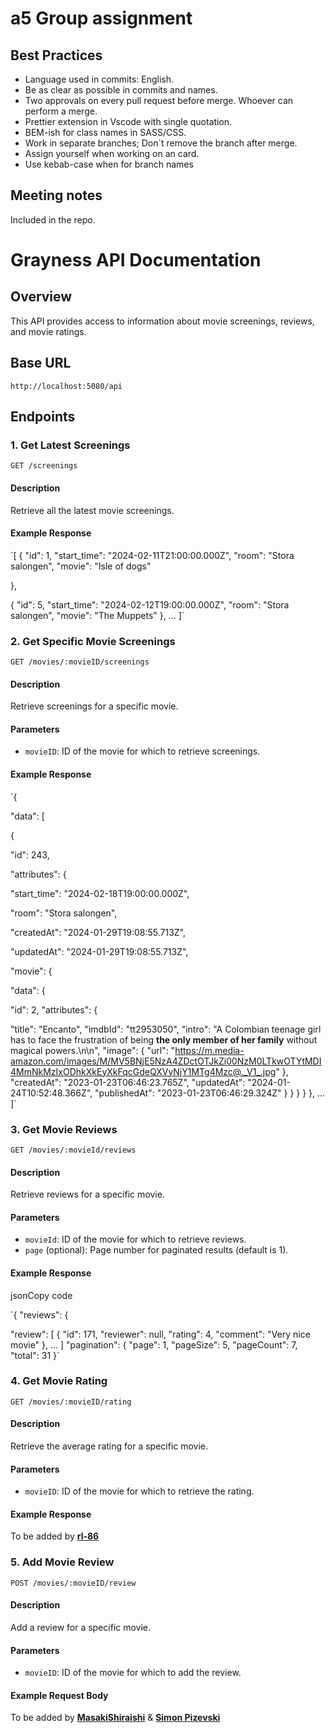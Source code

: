# a5 Group assignment

## Best Practices

- Language used in commits: English.
- Be as clear as possible in commits and names.
- Two approvals on every pull request before merge. Whoever can perform a merge.
- Prettier extension in Vscode with single quotation.
- BEM-ish for class names in SASS/CSS.
- Work in separate branches; Don´t remove the branch after merge.
- Assign yourself when working on an card.
- Use kebab-case when for branch names

## Meeting notes

Included in the repo.

# Grayness API Documentation

## Overview

This API provides access to information about movie screenings, reviews, and movie ratings.

## Base URL

`http://localhost:5080/api`

## Endpoints

### 1. Get Latest Screenings

`GET /screenings`

#### Description

Retrieve all the latest movie screenings.

#### Example Response

`[
{
"id": 1,
"start_time": "2024-02-11T21:00:00.000Z",
"room": "Stora salongen",
"movie": "Isle of dogs"

},

{
"id": 5,
"start_time": "2024-02-12T19:00:00.000Z",
"room": "Stora salongen",
"movie": "The Muppets"
},
...
]`

### 2. Get Specific Movie Screenings

`GET /movies/:movieID/screenings`

#### Description

Retrieve screenings for a specific movie.

#### Parameters

- `movieID`: ID of the movie for which to retrieve screenings.

#### Example Response

`{

"data": [

{

"id": 243,

"attributes": {

"start_time": "2024-02-18T19:00:00.000Z",

"room": "Stora salongen",

"createdAt": "2024-01-29T19:08:55.713Z",

"updatedAt": "2024-01-29T19:08:55.713Z",

"movie": {

"data": {

"id": 2,
"attributes": {

"title": "Encanto",
"imdbId": "tt2953050",
"intro": "A Colombian teenage girl has to face the frustration of being **the only member of her family** without magical powers.\n\n",
"image": {
"url": "https://m.media-amazon.com/images/M/MV5BNjE5NzA4ZDctOTJkZi00NzM0LTkwOTYtMDI4MmNkMzIxODhkXkEyXkFqcGdeQXVyNjY1MTg4Mzc@._V1_.jpg"
},
"createdAt": "2023-01-23T06:46:23.765Z",
"updatedAt": "2024-01-24T10:52:48.366Z",
"publishedAt": "2023-01-23T06:46:29.324Z"
}
}
}
}
},
...
]`

### 3. Get Movie Reviews

`GET /movies/:movieId/reviews`

#### Description

Retrieve reviews for a specific movie.

#### Parameters

- `movieId`: ID of the movie for which to retrieve reviews.
- `page` (optional): Page number for paginated results (default is 1).

#### Example Response

jsonCopy code

`{
"reviews": {

"review": [
{
"id": 171,
"reviewer": null,
"rating": 4,
"comment": "Very nice movie"
},
...
]
"pagination": {
"page": 1,
"pageSize": 5,
"pageCount": 7,
"total": 31
}`

### 4. Get Movie Rating

`GET /movies/:movieID/rating`

#### Description

Retrieve the average rating for a specific movie.

#### Parameters

- `movieID`: ID of the movie for which to retrieve the rating.

#### Example Response

To be added by [**rl-86**](https://github.com/rl-86)

### 5. Add Movie Review

`POST /movies/:movieID/review`

#### Description

Add a review for a specific movie.

#### Parameters

- `movieID`: ID of the movie for which to add the review.

#### Example Request Body

To be added by [**MasakiShiraishi**](https://github.com/MasakiShiraishi) & [**Simon Pizevski**](https://github.com/simonpizevski)
